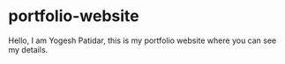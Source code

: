 # portfolio-website
Hello, I am Yogesh Patidar,
this is my portfolio website where you can see my details.
